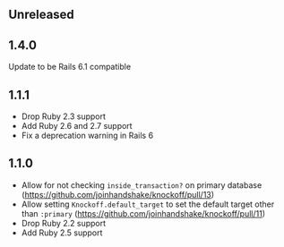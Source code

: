 ## Unreleased

## 1.4.0

Update to be Rails 6.1 compatible

## 1.1.1

- Drop Ruby 2.3 support
- Add Ruby 2.6 and 2.7 support
- Fix a deprecation warning in Rails 6

## 1.1.0

- Allow for not checking `inside_transaction?` on primary database (https://github.com/joinhandshake/knockoff/pull/13)
- Allow setting `Knockoff.default_target` to set the default target other than `:primary` (https://github.com/joinhandshake/knockoff/pull/11)
- Drop Ruby 2.2 support
- Add Ruby 2.5 support
